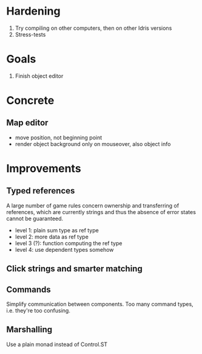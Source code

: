 # Hardening

1. Try compiling on other computers, then on other Idris versions
2. Stress-tests

# Goals

1. Finish object editor

# Concrete

## Map editor

- move position, not beginning point
- render object background only on mouseover, also object info

# Improvements

## Typed references

A large number of game rules concern ownership and transferring of references, which are currently strings and thus the absence of error states cannot be guaranteed.

- level 1: plain sum type as ref type
- level 2: more data as ref type
- level 3 (?): function computing the ref type
- level 4: use dependent types somehow

## Click strings and smarter matching

## Commands

Simplify communication between components. Too many command types, i.e. they're too confusing.

## Marshalling

Use a plain monad instead of Control.ST
